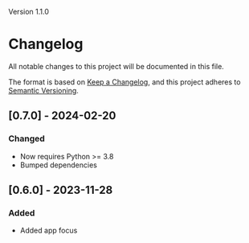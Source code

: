 Version 1.1.0
# Changelog

All notable changes to this project will be documented in this file.

The format is based on [Keep a Changelog](https://keepachangelog.com/en/1.0.0/),
and this project adheres to [Semantic Versioning](https://semver.org/spec/v2.0.0.html).


## [0.7.0] - 2024-02-20

### Changed

- Now requires Python >= 3.8
- Bumped dependencies

## [0.6.0] - 2023-11-28

### Added

- Added app focus

